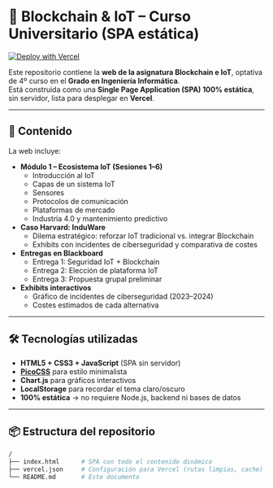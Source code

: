 # 📘 Blockchain & IoT – Curso Universitario (SPA estática)

[![Deploy with Vercel](https://vercel.com/button)](https://vercel.com/new)

Este repositorio contiene la **web de la asignatura Blockchain e IoT**, optativa de 4º curso en el **Grado en Ingeniería Informática**.  
Está construida como una **Single Page Application (SPA) 100% estática**, sin servidor, lista para desplegar en **Vercel**.

---

## 🚀 Contenido

La web incluye:

- **Módulo 1 – Ecosistema IoT (Sesiones 1–6)**
  - Introducción al IoT
  - Capas de un sistema IoT
  - Sensores
  - Protocolos de comunicación
  - Plataformas de mercado
  - Industria 4.0 y mantenimiento predictivo
- **Caso Harvard: InduWare**
  - Dilema estratégico: reforzar IoT tradicional vs. integrar Blockchain
  - Exhibits con incidentes de ciberseguridad y comparativa de costes
- **Entregas en Blackboard**
  - Entrega 1: Seguridad IoT + Blockchain
  - Entrega 2: Elección de plataforma IoT
  - Entrega 3: Propuesta grupal preliminar
- **Exhibits interactivos**
  - Gráfico de incidentes de ciberseguridad (2023–2024)
  - Costes estimados de cada alternativa

---

## 🛠️ Tecnologías utilizadas

- **HTML5 + CSS3 + JavaScript** (SPA sin servidor)
- **[PicoCSS](https://picocss.com/)** para estilo minimalista
- **Chart.js** para gráficos interactivos
- **LocalStorage** para recordar el tema claro/oscuro
- **100% estática** → no requiere Node.js, backend ni bases de datos

---

## 📦 Estructura del repositorio

```bash
/
├── index.html      # SPA con todo el contenido dinámico
├── vercel.json     # Configuración para Vercel (rutas limpias, cache)
└── README.md       # Este documento

